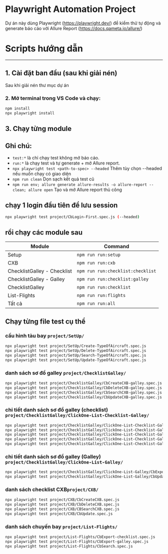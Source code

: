 # Playwright Automation Project

Dự án này dùng Playwright (https://playwright.dev/) để kiểm thử tự động và generate báo cáo với 
Allure Report (https://docs.qameta.io/allure/)

# Scripts hướng dẫn
---

## 1. Cài đặt ban đầu (sau khi giải nén)

Sau khi giải nén thư mục dự án

### 2. Mở terminal trong VS Code và chạy:

```bash
npm install
npx playwright install

```

## 3. Chạy từng module

## Ghi chú:
- `test:*` là chỉ chạy test không mở báo cáo.
- `run:*` là chạy test và tự generate + mở Allure report.
- `npx playwright test <path-to-spec> --headed` Thêm tùy chọn --headed nếu muốn chạy có giao diện
- `npm run clean` Dọn sạch kết quả test cũ
- `npm run env; allure generate allure-results -o allure-report --clean; allure open` Tạo và mở Allure report thủ công

## chạy 1 login đầu tiên để lưu session  
```bash
npx playwright test project/CbLogin-First.spec.js (--headed)

```
## rồi chạy các module sau

| Module                            | Command                              |
|-----------------------------------|--------------------------------------|
| Setup                             | `npm run run:setup`                  |
| CXB                               | `npm run run:cxb`                    |
| ChecklistGalley - Checklist       | `npm run run:checklist:checklist`    |
| ChecklistGalley - Galley          | `npm run run:checklist:galley`       |
| ChecklistGalley                   | `npm run run:checklist`              |
| List-Flights                      | `npm run run:flights`                |
| Tất cả                            | `npm run run:all`                    |

## Chạy từng file test cụ thể

### cấu hình tàu bay `project/SetUp/`

```bash
npx playwright test project/SetUp/Create-TypeOfAircraft.spec.js
npx playwright test project/SetUp/Delete-TypeOfAircraft.spec.js
npx playwright test project/SetUp/Search-TypeOfAircraft.spec.js
npx playwright test project/SetUp/Update-TypeOfAircraft.spec.js

```

### danh sách sơ đồ galley `project/ChecklistGalley/`

```bash
npx playwright test project/ChecklistGalley/CbCreateCXB-galley.spec.js 
npx playwright test project/ChecklistGalley/CbDeleteCXB-galley.spec.js
npx playwright test project/ChecklistGalley/CbSearchCXB-galley.spec.js
npx playwright test project/ChecklistGalley/CbUpdateCXB-galley.spec.js

```

### chi tiết danh sách sơ đồ galley (checklist)  `project/ChecklistGalley/ClickOne-List-Checklist-Galley/`
```bash
npx playwright test project/ChecklistGalley/ClickOne-List-Checklist-Galley/CbCreateDevice-galley.spec.js
npx playwright test project/ChecklistGalley/ClickOne-List-Checklist-Galley/CbExportDevice-galley.spec.js
npx playwright test project/ChecklistGalley/ClickOne-List-Checklist-Galley/CbSearchDevice-galley.spec.js
npx playwright test project/ChecklistGalley/ClickOne-List-Checklist-Galley/CbUpdateDevice-galley.spec.js
npx playwright test project/ChecklistGalley/ClickOne-List-Checklist-Galley/CbUploadFileCXB-galley.spec.js

```

### chi tiết danh sách sơ đồ galley (Galley) `project/ChecklistGalley/ClickOne-List-Galley/`
```bash
npx playwright test project/ChecklistGalley/ClickOne-List-Galley/CbExport-galley.spec.js
npx playwright test project/ChecklistGalley/ClickOne-List-Galley/CbUpdate-galley.spec.js

```
### danh sách checklist CXB`project/CXB/`
```bash
npx playwright test project/CXB/CbCreateCXB.spec.js
npx playwright test project/CXB/CbDeleteCXB.spec.js
npx playwright test project/CXB/CBSearchCXB.spec.js
npx playwright test project/CXB/CbUpdate.spec.js

```
### danh sách chuyến bay `project/List-Flights/`
```bash
npx playwright test project/List-Flights/CbExport-checklist.spec.js
npx playwright test project/List-Flights/CbExport-galley.spec.js
npx playwright test project/List-Flights/CbSearch.spec.js

```
